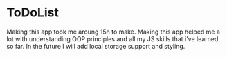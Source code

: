 # ToDoList

Making this app took me aroung 15h to make. Making this app helped me a lot with understanding OOP principles and all my JS skills that i've learned so far. In the future I will add local storage support and styling.
